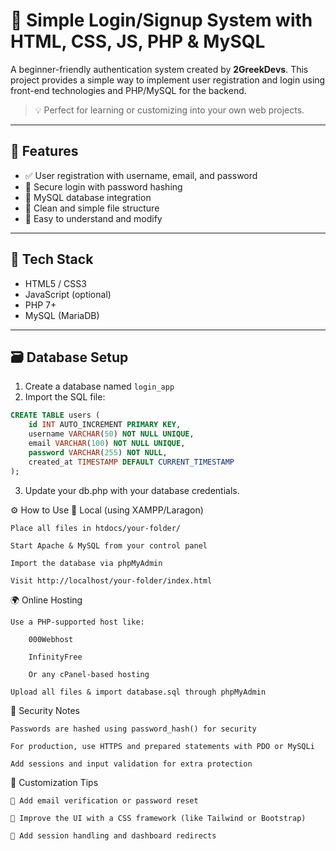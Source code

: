 # 🔐 Simple Login/Signup System with HTML, CSS, JS, PHP & MySQL

A beginner-friendly authentication system created by **2GreekDevs**. This project provides a simple way to implement user registration and login using front-end technologies and PHP/MySQL for the backend.

> 💡 Perfect for learning or customizing into your own web projects.

---

## 🚀 Features

- ✅ User registration with username, email, and password
- 🔑 Secure login with password hashing
- 💾 MySQL database integration
- 📁 Clean and simple file structure
- 🧠 Easy to understand and modify

---

## 🧰 Tech Stack

- HTML5 / CSS3
- JavaScript (optional)
- PHP 7+
- MySQL (MariaDB)

---

## 🗃️ Database Setup

1. Create a database named `login_app`
2. Import the SQL file:

```sql
CREATE TABLE users (
    id INT AUTO_INCREMENT PRIMARY KEY,
    username VARCHAR(50) NOT NULL UNIQUE,
    email VARCHAR(100) NOT NULL UNIQUE,
    password VARCHAR(255) NOT NULL,
    created_at TIMESTAMP DEFAULT CURRENT_TIMESTAMP
);
```
3. Update your db.php with your database credentials.

⚙️ How to Use
🔧 Local (using XAMPP/Laragon)

    Place all files in htdocs/your-folder/

    Start Apache & MySQL from your control panel

    Import the database via phpMyAdmin

    Visit http://localhost/your-folder/index.html

🌍 Online Hosting

    Use a PHP-supported host like:

        000Webhost

        InfinityFree

        Or any cPanel-based hosting

    Upload all files & import database.sql through phpMyAdmin

🔐 Security Notes

    Passwords are hashed using password_hash() for security

    For production, use HTTPS and prepared statements with PDO or MySQLi

    Add sessions and input validation for extra protection

📌 Customization Tips

    💬 Add email verification or password reset

    🎨 Improve the UI with a CSS framework (like Tailwind or Bootstrap)

    🔐 Add session handling and dashboard redirects
